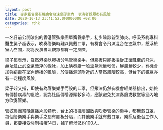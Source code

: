 ```yaml
---
layout: post
title: 專家指管樂有機會令飛沫懸浮室內　表演者觀眾都有風險
date: 2020-10-13 23:41:52.000000000 +08:00
categories: rthk
---
```


一名日前公開演出的香港管弦樂團單簧管樂手，初步確診新型肺炎。呼吸系統專科醫生梁子超表示，吹奏管樂時難以佩戴口罩，有機會令飛沫混合在空氣中，懸浮於室內空間，認為表演者及觀眾都有一定風險。

梁子超表示，雖然港樂以膠板分隔管樂樂手，但膠板只能抵擋從正面飄至的飛沫，無法阻止於空氣懸浮的飛沫，加上演奏廳一般空氣流量較低，鮮風量較少，有機會加強病毒在室內傳播的風險，於傳播源頭附近的人當然風險較高，但台下的觀眾亦有一定程度風險。

梁子超又指，即使有為管樂樂手而設的口罩，但飛沫仍然有機會經樂器排出，始終有傳播病毒的風險，認為社區傳播源頭較多時，應該避免於演奏廳或教堂等室內地方吹奏管樂。

管弦樂團當晚直播片段顯示，台上的指揮廖國敏與吹奏管樂的樂手，都無戴口罩，每個管樂樂手與樂手之間有膠板分隔，而其他樂手就有戴口罩。樂師及後台工作人員，都要接受強制檢疫14日，據了解涉及約100人。
